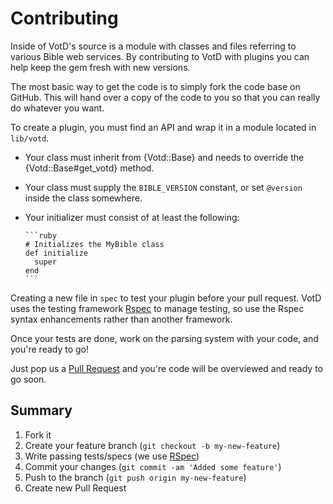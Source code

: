 # Contributing

Inside of VotD's source is a module with classes and files referring
to various Bible web services. By contributing to VotD with plugins you
can help keep the gem fresh with new versions.

The most basic way to get the code is to simply fork the code base on
GitHub. This will hand over a copy of the code to you so that you can
really do whatever you want.

To create a plugin, you must find an API and wrap it in a module
located in `lib/votd`.

* Your class must inherit from {Votd::Base} and
needs to override the {Votd::Base#get_votd} method.

* Your class must supply the `BIBLE_VERSION` constant, or set `@version` inside the class somewhere.

* Your initializer must consist of at least the following:

      ```ruby
      # Initializes the MyBible class
      def initialize
      	super
      end
      ```
    
Creating a new file in `spec` to test your plugin before your pull
request. VotD uses the testing framework [Rspec](http://rspec.info/)
to manage testing, so use the Rspec syntax enhancements rather than
another framework.

Once your tests are done, work on the parsing system with your code,
and you're ready to go!

Just pop us a [Pull Request](https://github.com/Sevenview/votd/pulls)
and you're code will be overviewed and ready to go soon.

## Summary

1. Fork it
2. Create your feature branch (`git checkout -b my-new-feature`)
3. Write passing tests/specs (we use [RSpec](http://rspec.info))
4. Commit your changes (`git commit -am 'Added some feature'`)
5. Push to the branch (`git push origin my-new-feature`)
6. Create new Pull Request